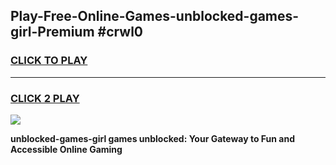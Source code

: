 
## Play-Free-Online-Games-unblocked-games-girl-Premium #crwl0
<h3>
<a href="https://premium.freeplayer.one?title=unblocked-games-girl&ref=8M">CLICK TO PLAY</a></h3>
<hr>

<h3>
<a href="https://premium.freeplayer.one?title=unblocked-games-girl&ref=8M">CLICK 2 PLAY</a>
  
</h3>

<a href="https://premium.freeplayer.one?title=unblocked-games-girl&ref=8M"><img src="https://clearcache.store/games.png"></a>


**unblocked-games-girl games unblocked: Your Gateway to Fun and Accessible Online Gaming**
